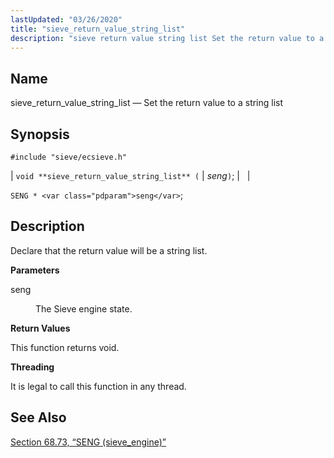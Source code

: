 ```yaml
---
lastUpdated: "03/26/2020"
title: "sieve_return_value_string_list"
description: "sieve return value string list Set the return value to a string list void sieve return value string list seng SENG seng Declare that the return value will be a string list seng The Sieve engine state This function returns void It is legal to call this function in any..."
---
```


<a name="apis.sieve_return_value_string_list"></a> 
## Name

sieve_return_value_string_list — Set the return value to a string list

## Synopsis

`#include "sieve/ecsieve.h"`

| `void **sieve_return_value_string_list** (` | <var class="pdparam">seng</var>`)`; |   |

`SENG * <var class="pdparam">seng</var>`;<a name="idp60654304"></a> 
## Description

Declare that the return value will be a string list.

**<a name="idp60655536"></a> Parameters**

<dl class="variablelist">

<dt>seng</dt>

<dd>

The Sieve engine state.

</dd>

</dl>

**<a name="idp60658272"></a> Return Values**

This function returns void.

**<a name="idp60659184"></a> Threading**

It is legal to call this function in any thread.

<a name="idp60660608"></a> 
## See Also

[Section 68.73, “SENG (sieve_engine)”](structs.seng "68.73. SENG (sieve_engine)")